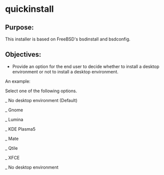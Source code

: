 # quickinstall

## Purpose:
This installer is based on FreeBSD's bsdinstall and bsdconfig.

## Objectives:
* Provide an option for the end user to decide whether to install a desktop environment or not to install a desktop environment.

An example:

Select one of the following options.

_ No desktop environment (Default)

_ Gnome

_ Lumina

_ KDE Plasma5

_ Mate 

_ Qtile

_ XFCE

_ No desktop environment
